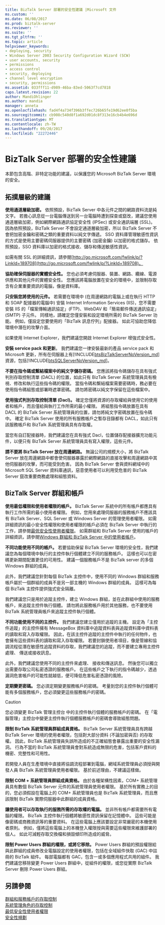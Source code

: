 ```yaml
---
title: BizTalk Server 部署的安全性建議 |Microsoft 文件
ms.custom: ''
ms.date: 06/08/2017
ms.prod: biztalk-server
ms.reviewer: ''
ms.suite: ''
ms.tgt_pltfrm: ''
ms.topic: article
helpviewer_keywords:
- deploying, security
- Windows Server 2003 Security Configuration Wizard (SCW)
- user accounts, security
- permissions
- access control
- security, deploying
- channel level encryption
- security, permissions
ms.assetid: 033fff11-d989-46ba-83ed-5063f7cd7818
caps.latest.revision: 22
author: MandiOhlinger
ms.author: mandia
manager: anneta
ms.openlocfilehash: fad4f4a734f396b3ffec726b65fe19d62ee0f5ba
ms.sourcegitcommit: cb908c540d8f1a692d01dc8f313e16cb4b4e696d
ms.translationtype: MT
ms.contentlocale: zh-TW
ms.lasthandoff: 09/20/2017
ms.locfileid: "22272446"
---
```

# <a name="security-recommendations-for-a-biztalk-server-deployment"></a>BizTalk Server 部署的安全性建議
本節包含高階、非特定功能的建議，以保護您的 Microsoft BizTalk Server 環境的安全。  
  
## <a name="topology-level-recommendations"></a>拓撲層級的建議  
 **使用通道層級加密。** 依照預設，BizTalk Server 中各元件之間的網路資料流是純文字。 若擔心訊息從一台電腦傳送到另一台電腦時遭到探查或竄改，建議您使用通道層級加密，例如網際網路通訊協定安全性 (IPSec) 或安全通訊端層 (SSL)。 因為依照預設，BizTalk Server 不會設定通道層級加密，所以 BizTalk Server 不會把加密金鑰和密碼之類的重要資料以純文字傳遞。 SSO 資料庫管理敏感性資訊的方式是使用主要密碼伺服器提供的主要密碼 (加密金鑰) 以加密的格式儲存。 依照預設，SSO 資料庫以加密的格式接收、儲存和傳送敏感性資訊。  
  
 如需有關 SSL 的詳細資訊，請參閱[http://go.microsoft.com/fwlink/p/?LinkId=189708](http://go.microsoft.com/fwlink/p/?LinkId=189708)。  
  
 **協助確保伺服器的實體安全性。** 您也必須考慮伺服器、裝置、網路、纜線、電源供應和其他元件的實體安全性。 您應該將電腦放置在安全的環境中，並限制存取含有企業重要資訊的電腦，像是資料庫。  
  
 **只安裝您將使用的元件。** 若需要在環境中 (在周邊網路的電腦上或在執行 HTTP 和 SOAP 配接器的電腦中) 安裝 Internet Information Services (IIS)，您不需要安裝 IIS 的「檔案傳輸通訊協定」(FTP)、WebDAV 和「簡易郵件傳送通訊協定」(SMTP) 子元件。 同樣地，請確定您僅安裝和設定環境所需的 BizTalk Server 功能。 例如，僅設定您要使用的「BizTalk 訊息佇列」配接器。 如此可協助您降低環境中潛在的攻擊介面。  
  
如果使用 Internet Explorer，我們建議您開啟 Internet Explorer 增強式安全性。  
  
 **安裝 service pack 和更新**。 我們建議您一律安裝最新的產品 service pack 和 Microsoft 更新，所有在伺服器上有[!INCLUDE[btsBizTalkServerNoVersion_md](../includes/btsbiztalkservernoversion-md.md)]資源，包括[!INCLUDE[btsSQLServerNoVersion_md](../includes/btssqlservernoversion-md.md)]。  
  
 **不要在指令碼或繫結檔案中的純文字儲存密碼。** 您應該將指令碼儲存在具有強式判別存取控制清單 (DACL) 的位置，如此只有 BizTalk Server 系統管理員具有檢視、修改和執行這些指令碼的權限。 當指令碼和繫結檔案需要密碼時，務必要在使用指令碼組態或部署時遮罩密碼。 請勿將密碼以純文字保留在這些檔案中。  
  
 **使用強式判別存取控制清單 (Dacl)。** 確定您僅將資源的存取權給與使用它的使用者和帳戶，而且僅給與執行工作所需的最小權限。 將組態指令碼放置在具有 DACL 的 BizTalk Server 系統管理員的位置，請勿將純文字密碼放置在指令碼中。 確定 BizTalk Server 使用的所有服務帳戶之暫存目錄都有 DACL，如此只有該服務帳戶和 BizTalk 系統管理員具有存取權。  
  
 當您有自訂配接器時，我們建議您在具有強式 Dacl，位置儲存配接器擴充功能元件，以便只有 BizTalk Server 系統管理員具有寫入權限，這些元件。  
  
 **請不要將 BizTalk Server 放在周邊網路。** 無論公司的規模大小，將 BizTalk Server 放在周邊網路中都會使伺服器暴露於網際網路的直接攻擊和周邊網路中其他伺服器的攻擊，而可能受到危害。 因為 BizTalk Server 會與資料網域中的 Microsoft SQL Server 資料庫通訊，惡意使用者可以利用受危害的 BizTalk Server 竄改重要商務處理和組態資料。  
  
## <a name="biztalk-server-groups-and-accounts"></a>BizTalk Server 群組和帳戶  
 **使用最低權限和使用者權限的帳戶。** BizTalk Server 系統中的所有帳戶都應具有執行工作所需的最小使用者權限。 例如，您用來處理伺服器的服務帳戶不應該具有 BizTalk Server、SQL Server 或 Windows Server 的管理使用者權限。 如需詳細資訊的最小安全性權限和使用者權限的帳戶必須在 BizTalk Server 中執行的工作，請參閱[最低安全性使用者權限](../core/minimum-security-user-rights.md)。 如需群組和 BizTalk Server 使用的帳戶的詳細資訊，請參閱[Windows 群組和 BizTalk Server 中的使用者帳戶](../core/windows-groups-and-user-accounts-in-biztalk-server.md)。  
  
 **不同功能使用不同的帳戶。** 若要協助保留 BizTalk Server 環境的安全性，我們建議您為每個環境中執行的主控件執行個體建立不同的服務帳戶。 這樣也可以在密碼更新期間配置更佳的可用性。 建議一個服務帳戶不是 BizTalk server 的多個 Windows 群組的成員。  
  
 此外，我們建議您針對每個 BizTalk 主控件中，使用不同的 Windows 群組和服務帳戶屬於一個群組的成員不是另一部主機的 Windows 群組的成員。 這樣可為每個 BizTalk 主控件提供強式安全隔離。  
  
 我們建議您只是用於追蹤主控件，建立 Windows 群組，並在此群組中使用的服務帳戶，來追蹤主控件執行個體。 請勿將此服務帳戶用於其他服務，也不要使用 BizTalk 系統管理員帳戶來追蹤主控件執行個體。  
  
 **不同功能使用不同的主控件。** 我們建議您建立僅用於追蹤的主機。 設定為「主控件追蹤」的主控件擁有 MessageBox 資料庫中追蹤資料表與追蹤資料庫中資料表的讀取和寫入存取權限。 因此，在該主控件追蹤的主控件中執行的任何物件，也會擁有這些資料表的讀取和寫入存取權限。 若要封鎖使用者項目，像是管線和協調流程從潛在敏感性追蹤資料的存取，我們建議您的追蹤，而不要建立專用主控件處理、 傳送或接收訊息。  
  
 此外，我們建議您使用不同的主控件來處理、 接收和傳送訊息。 然後您可以獨立出需要存取公司私密憑證的服務帳戶。 在這些帳戶之下執行的指令碼越少，透過漏洞危害帳戶的可能性就越低，便可降低危害私密憑證的風險。  
  
 **定期變更密碼。** 您必須定期變更服務帳戶的密碼。 考量到您的主控件執行個體可能有多個服務帳戶，您必須變更這些服務帳戶的密碼。  
  
> [!CAUTION]
>  您必須變更 BizTalk 管理主控台 中的主控件執行個體的服務帳戶的密碼。 在「電腦管理」主控台中變更主控件執行個體服務帳戶的密碼會導致組態問題。  
  
 **限制 BizTalk 系統管理員群組成員資格。** BizTalk Server 系統管理員具有跨越 BizTalk Server 環境的使用者權限，包括對大部分資料 (不論加密與否) 的存取權。 因此，BizTalk 系統管理員失誤所造成的不正確組態會暴露出重要的安全性漏洞。 行為不當的 BizTalk 系統管理員會對系統造成無限的危害，包括客戶資料的機密、完整性和可用性。  
  
 若開發人員在生產環境中直接將協調流程部署到電腦，網域系統管理員必須授與開發人員 BizTalk 系統管理員使用者權限。 基於前述理由，不建議這樣做。  
  
 **限制 COM + 系統管理員群組成員資格。** 由於各種架構性因素，COM+ 系統管理員具有數個 BizTalk Server 元件的系統管理員使用者權限。 基於所有實務上的目的，您必須假設在電腦上的 COM+ 系統管理員也是 BizTalk 系統管理員，而且應該限制 BizTalk 實際伺服器中此群組的成員資格。  
  
 **讓使用者可以存取執行的服務所需的存取權的電腦。** 並非所有帳戶都需要所有電腦的權限。 BizTalk 主控件執行個體將敏感性資訊保留在記憶體中。 這些可能是像密碼或商務資訊等的重要資料。 在這些電腦上應該要設定非常嚴密的本機使用者原則。 例如，僅將這些電腦上的本機登入權限授與需要這些權限來維護部署的個人。 如此可減輕存取交換檔和損毀傾印所造成的威脅。  
  
 **限制 Power Users 群組的權限，或將它移除。** Power Users 群組的預設權限給與此群組的成員修改全電腦設定的使用者權限，包括在全域組件快取 (GAC) 中註冊的 BizTalk 組件。 每部電腦都有 GAC，包含一或多個應用程式共用的組件。 我們建議您移除變更 Power Users 群組中，從組件的權限，或您從實際 BizTalk Server 刪除 Power Users 群組。  
  
 
## <a name="see-also"></a>另請參閱  
 [群組和服務帳戶的存取控制](../core/access-control-for-groups-and-service-accounts.md)   
 [系統管理角色的存取控制](../core/access-control-for-administrative-roles.md)   
 [最低安全性使用者權限](../core/minimum-security-user-rights.md)   
 [安全性規劃](../core/planning-for-security.md)